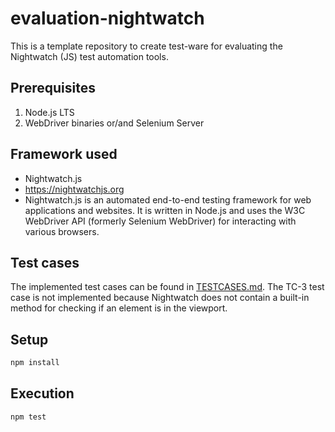 # evaluation-nightwatch


This is a template repository to create test-ware for evaluating the Nightwatch (JS) test automation tools.


## Prerequisites

1. Node.js LTS
2. WebDriver binaries or/and Selenium Server

## Framework used

- Nightwatch.js
- https://nightwatchjs.org
- Nightwatch.js is an automated end-to-end testing framework for web applications and websites. It is written in Node.js and uses the W3C WebDriver API (formerly Selenium WebDriver) for interacting with various browsers.

## Test cases

The implemented test cases can be found in [TESTCASES.md](TESTCASES.md).
The TC-3 test case is not implemented because Nightwatch does not contain a built-in method for checking if an element is in the viewport.

## Setup

```bash
npm install
```

## Execution

```bash
npm test
```
